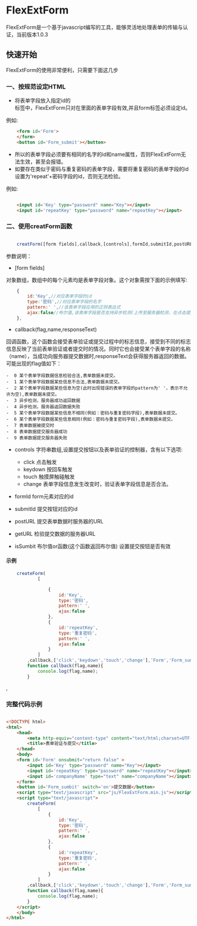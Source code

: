 ﻿# FlexExtForm
FlexExtForm是一个基于javascript编写的工具，能够灵活地处理表单的传输与认证，当前版本1.0.3

## 快速开始
FlexExtForm的使用非常便利，只需要下面这几步

### 一、按规范设定HTML

- 将表单字段放入指定id的<form>标签中，FlexExtForm只对在<form>里面的表单字段有效,并且form标签必须设定id。

例如:

``` html
	<form id='Form'>
	</form>
	<button id='Form_submit'></button>
```
- 所以的表单字段必须要有相同的名字的id和name属性，否则FlexExtForm无法生效，甚至会报错。
- 如要存在类似于密码与重复密码的表单字段，需要将重复密码的表单字段的id设置为'repeat'+密码字段的id，否则无法检验。

例如:

``` html

	<input id='Key' type="password" name="Key"></input>
	<input id='repeatKey' type="password" name="repeatKey"></input>

```

### 二、使用creatForm函数

``` js

	creatForm([form fields],callback,[controls],formId,submitId,postURL,getURL,isSumbit)

```
参数说明：

- [form fields]

对象数组，数组中的每个元素均是表单字段对象。这个对象需按下面的示例填写:

``` js
	{
		id:'Key',//对应表单字段的id
		type:'密码',//对应表单字段的名字
		pattern:' ',//该表单字段应用的正则表达式
		ajax:false//布尔值,该表单字段是否支持异步检测(上传至服务器检测，在点击提交按钮之前)
	},
```

- callback(flag,name,responseText)

回调函数，这个函数会接受表单验证或提交过程中的标志信息，接受到不同的标志信息反映了当前表单验证或者提交时的情况。同时它也会接受某个表单字段的名称（name），当成功向服务器提交数据时,responseText会获得服务器返回的数据。可能出现的flag值如下：

	-  0 某个表单字段数据信息检验合法,表单数据未提交。
	-  1 某个表单字段数据某些信息不合法,表单数据未提交。
	-  2 某个表单字段数据某些信息为空(此时出现错误的表单字段的pattern为' '，表示不允许为空),表单数据未提交。
	-  3 异步检测，服务器成功返回数据
	-  4 异步检测，服务器返回数据失败
	-  5 某个表单字段数据某些信息不相同(例如：密码与重复密码字段),表单数据未提交。
	-  6 某个表单字段数据某些信息相同(例如：密码与重复密码字段),表单数据未提交。
	-  7 表单数据被提交时
	-  8 表单数据提交服务器成功
	-  9 表单数据提交服务器失败



- controls
字符串数组,设置提交按钮以及表单验证的控制器，含有以下选项:

    - click 点击触发
    - keydown 按回车触发
    - touch 触摸屏触碰触发
    - change 表单字段信息发生改变时，验证表单字段信息是否合法。

- formId   form元素对应的id
- submitId 提交按钮对应的id
- postURL  提交表单数据时服务器的URL
- getURL   检验提交数据的服务器URL
- isSumbit 布尔值or函数(这个函数返回布尔值) 设置提交按钮是否有效

#### 示例

``` js
	createForm(
			[

				{
					id:'Key',
					type:'密码',
					pattern:' ',
					ajax:false
				},
				{
					id:'repeatKey',
					type:'重复密码',
					pattern:' ',
					ajax:false
				}
			]
		,callback,['click','keydown','touch','change'],'Form','Form_sumbit','php/Form_Ajax.php');
		function callback(flag,name){
			console.log(flag,name);
		}

```
,
### 完整代码示例

``` html

<!DOCTYPE html>
<html>
	<head>
		<meta http-equiv="content-type" content="text/html;charset=UTF-8;">
		<title>表单验证与提交</title>
	</head>
	<body>
	<form id='Form' onsubmit="return false" >
		<input id='Key' type="password" name="Key"></input>
		<input id='repeatKey' type="password" name="repeatKey"></input>
		<input id='companyName' type="text" name="companyName"></input>
	</form>
	<button id='Form_sumbit' switch='on'>提交数据</button>
	<script type="text/javascript" src="js/FlexExtForm.min.js"></script>
	<script type="text/javascript">
		createForm(
			[
				{
					id:'Key',
					type:'密码',
					pattern:' ',
					ajax:false
				},
				{
					id:'repeatKey',
					type:'重复密码',
					pattern:' ',
					ajax:false
				}
			]
		,callback,['click','keydown','touch','change'],'Form','Form_sumbit','php/Form.php','php/Form_Ajax.php');
		function callback(flag,name){
			console.log(flag,name);
		}
	</script>
	</body>
</html>


```

